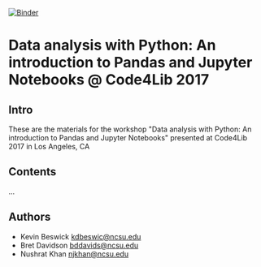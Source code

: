 [![Binder](http://mybinder.org/badge.svg)](http://mybinder.org:/repo/bretdavidson/pandas-test)

# Data analysis with Python: An introduction to Pandas and Jupyter Notebooks @ Code4Lib 2017

## Intro

These are the materials for the workshop "Data analysis with Python: An introduction to Pandas and Jupyter Notebooks" presented at Code4Lib 2017 in Los Angeles, CA

## Contents

...

## Authors

* Kevin Beswick <kdbeswic@ncsu.edu>
* Bret Davidson <bddavids@ncsu.edu>
* Nushrat Khan  <njkhan@ncsu.edu>
